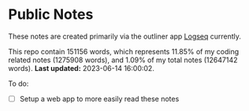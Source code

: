 # Public Notes

These notes are created primarily via the outliner app [Logseq](https://github.com/logseq/logseq) currently.

This repo contain 151156 words, which represents 11.85% of my coding related notes (1275908 words), and 1.09% of my total notes (12647142 words). **Last updated:** 2023-06-14 16:00:02. 

To do:

- [ ] Setup a web app to more easily read these notes
